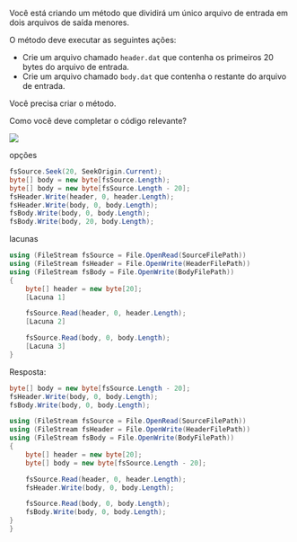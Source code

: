 ﻿Você está criando um método que dividirá um único arquivo de entrada em dois arquivos de saída menores.

O método deve executar as seguintes ações:
- Crie um arquivo chamado `header.dat` que contenha os primeiros 20 bytes do arquivo de entrada.
- Crie um arquivo chamado `body.dat` que contenha o restante do arquivo de entrada.

Você precisa criar o método.

Como você deve completar o código relevante?

[![](https://cdn.briefmenow.org/wp-content/uploads/70-483-v2/150.jpg)](https://cdn.briefmenow.org/wp-content/uploads/70-483-v2/150.jpg)

opções

```csharp
fsSource.Seek(20, SeekOrigin.Current);
byte[] body = new byte[fsSource.Length);
byte[] body = new byte[fsSource.Length - 20];
fsHeader.Write(header, 0, header.Length);
fsHeader.Write(body, 0, body.Length);
fsBody.Write(body, 0, body.Length);
fsBody.Write(body, 20, body.Length);
```

lacunas

```csharp
using (FileStream fsSource = File.OpenRead(SourceFilePath))
using (FileStream fsHeader = File.OpenWrite(HeaderFilePath))
using (FileStream fsBody = File.OpenWrite(BodyFilePath))
{
    byte[] header = new byte[20];
    [Lacuna 1]

    fsSource.Read(header, 0, header.Length);
    [Lacuna 2]

    fsSource.Read(body, 0, body.Length);
    [Lacuna 3]
}
```


Resposta:

```csharp
byte[] body = new byte[fsSource.Length - 20];
fsHeader.Write(body, 0, body.Length);
fsBody.Write(body, 0, body.Length);
```

```csharp
using (FileStream fsSource = File.OpenRead(SourceFilePath))
using (FileStream fsHeader = File.OpenWrite(HeaderFilePath))
using (FileStream fsBody = File.OpenWrite(BodyFilePath))
{
    byte[] header = new byte[20];
    byte[] body = new byte[fsSource.Length - 20];

    fsSource.Read(header, 0, header.Length);
    fsHeader.Write(body, 0, body.Length);

    fsSource.Read(body, 0, body.Length);
    fsBody.Write(body, 0, body.Length);
}
}
```

